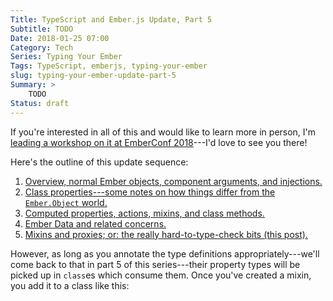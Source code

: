 ```yaml
---
Title: TypeScript and Ember.js Update, Part 5
Subtitle: TODO
Date: 2018-01-25 07:00
Category: Tech
Series: Typing Your Ember
Tags: TypeScript, emberjs, typing-your-ember
slug: typing-your-ember-update-part-5
Summary: >
    TODO
Status: draft
---
```


<!-- TODO: previous posts and what they covered -->

<aside>

If you're interested in all of this and would like to learn more in person, I'm [leading a workshop on it at EmberConf 2018](http://emberconf.com/speakers.html#chris-krycho)---I'd love to see you there!

</aside>

Here's the outline of this update sequence:

1. [Overview, normal Ember objects, component arguments, and injections.][pt1]
2. [Class properties---some notes on how things differ from the `Ember.Object` world.][pt2]
3. [Computed properties, actions, mixins, and class methods.][pt3]
4. [Ember Data and related concerns.][pt4]
5. [Mixins and proxies; or: the really hard-to-type-check bits (this post).][pt5]

[pt1]: http://www.chriskrycho.com/2018/typing-your-ember-update-part-1.html
[pt2]: http://www.chriskrycho.com/2018/typing-your-ember-update-part-2.html
[pt3]: http://www.chriskrycho.com/2018/typing-your-ember-update-part-3.html
[pt4]: http://www.chriskrycho.com/2018/typing-your-ember-update-part-4.html
[pt5]: http://www.chriskrycho.com/2018/typing-your-ember-update-part-4.html

<!-- TODO: how to write the type definition for a mixin, using `typeof` and export merging -->

However, as long as you annotate the type definitions appropriately---we'll come back to that in part 5 of this series---their property types will be picked up in `class`es which consume them. Once you've created a mixin, you add it to a class like this:

```typescript

```

<!-- TODO: how to write the type definition of a proxy -->
